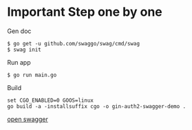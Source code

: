 # Important Step one by one

Gen doc

```console
$ go get -u github.com/swaggo/swag/cmd/swag
$ swag init
```

Run app

```console
$ go run main.go
```

Build
```console
set CGO_ENABLED=0 GOOS=linux 
go build -a -installsuffix cgo -o gin-auth2-swagger-demo .
```


[open swagger](http://localhost:8080/swagger/index.html)

